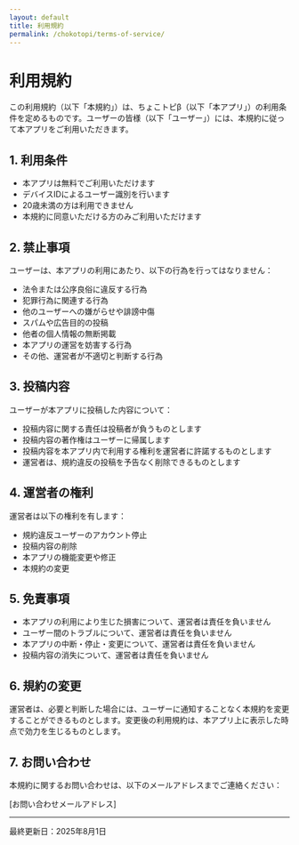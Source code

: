 ```yaml
---
layout: default
title: 利用規約
permalink: /chokotopi/terms-of-service/
---
```


# 利用規約

この利用規約（以下「本規約」）は、ちょこトピβ（以下「本アプリ」）の利用条件を定めるものです。ユーザーの皆様（以下「ユーザー」）には、本規約に従って本アプリをご利用いただきます。

## 1. 利用条件

- 本アプリは無料でご利用いただけます
- デバイスIDによるユーザー識別を行います
- 20歳未満の方は利用できません
- 本規約に同意いただける方のみご利用いただけます

## 2. 禁止事項

ユーザーは、本アプリの利用にあたり、以下の行為を行ってはなりません：

- 法令または公序良俗に違反する行為
- 犯罪行為に関連する行為
- 他のユーザーへの嫌がらせや誹謗中傷
- スパムや広告目的の投稿
- 他者の個人情報の無断掲載
- 本アプリの運営を妨害する行為
- その他、運営者が不適切と判断する行為

## 3. 投稿内容

ユーザーが本アプリに投稿した内容について：

- 投稿内容に関する責任は投稿者が負うものとします
- 投稿内容の著作権はユーザーに帰属します
- 投稿内容を本アプリ内で利用する権利を運営者に許諾するものとします
- 運営者は、規約違反の投稿を予告なく削除できるものとします

## 4. 運営者の権利

運営者は以下の権利を有します：

- 規約違反ユーザーのアカウント停止
- 投稿内容の削除
- 本アプリの機能変更や修正
- 本規約の変更

## 5. 免責事項

- 本アプリの利用により生じた損害について、運営者は責任を負いません
- ユーザー間のトラブルについて、運営者は責任を負いません
- 本アプリの中断・停止・変更について、運営者は責任を負いません
- 投稿内容の消失について、運営者は責任を負いません

## 6. 規約の変更

運営者は、必要と判断した場合には、ユーザーに通知することなく本規約を変更することができるものとします。変更後の利用規約は、本アプリ上に表示した時点で効力を生じるものとします。

## 7. お問い合わせ

本規約に関するお問い合わせは、以下のメールアドレスまでご連絡ください：

[お問い合わせメールアドレス]

---

最終更新日：2025年8月1日 